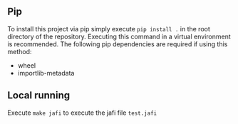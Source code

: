 

## Pip 
To install this project via pip simply execute `pip install .` in the root directory of the repository. Executing this command in a virtual environment is recommended. The following pip dependencies are required if using this method:
* wheel
* importlib-metadata
## Local running 
Execute `make jafi` to execute the jafi file `test.jafi`